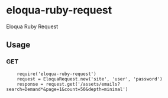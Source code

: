 eloqua-ruby-request
==================

Eloqua Ruby Request

## Usage

### GET
        require('eloqua-ruby-request')
        request = EloquaRequest.new('site', 'user', 'password')
        response = request.get('/assets/emails?search=Demand*&page=1&count=50&depth=minimal')
        
